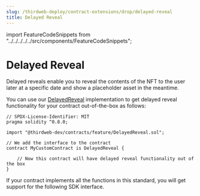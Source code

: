 ```yaml
---
slug: /thirdweb-deploy/contract-extensions/drop/delayed-reveal
title: Delayed Reveal
---
```


import FeatureCodeSnippets from "../../../../../src/components/FeatureCodeSnippets";

# Delayed Reveal

Delayed reveals enable you to reveal the contents of the NFT to the user later at a specific date and show a placeholder asset in the meantime.

You can use our [DelayedReveal](https://github.com/thirdweb-dev/contracts/blob/main/contracts/feature/DelayedReveal.sol) implementation to get delayed reveal functionality for your contract out-of-the-box as follows:

```solidity
// SPDX-License-Identifier: MIT
pragma solidity ^0.8.0;

import "@thirdweb-dev/contracts/feature/DelayedReveal.sol";

// We add the interface to the contract
contract MyCustomContract is DelayedReveal {

    // Now this contract will have delayed reveal functionality out of the box
}
```

If your contract implements all the functions in this standard, you will get support for the following SDK interface.

<FeatureCodeSnippets featureName="DelayedReveal" />
